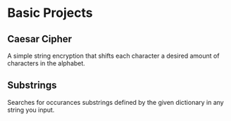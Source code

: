 # Basic Projects
## Caesar Cipher
A simple string encryption that shifts each character a desired amount of characters in the alphabet.
## Substrings
Searches for occurances substrings defined by the given dictionary in any string you input.
